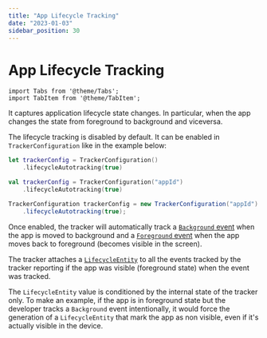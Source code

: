 ```yaml
---
title: "App Lifecycle Tracking"
date: "2023-01-03"
sidebar_position: 30
---
```


# App Lifecycle Tracking

```mdx-code-block
import Tabs from '@theme/Tabs';
import TabItem from '@theme/TabItem';
```

It captures application lifecycle state changes. In particular, when the app changes the state from foreground to background and viceversa.

The lifecycle tracking is disabled by default. It can be enabled in `TrackerConfiguration` like in the example below:

<Tabs groupId="platform" queryString>
  <TabItem value="ios" label="iOS" default>

```swift
let trackerConfig = TrackerConfiguration()
    .lifecycleAutotracking(true)
```

  </TabItem>
  <TabItem value="android" label="Android (Kotlin)">

```kotlin
val trackerConfig = TrackerConfiguration("appId")
    .lifecycleAutotracking(true)
```

  </TabItem>
  <TabItem value="android-java" label="Android (Java)">

```java
TrackerConfiguration trackerConfig = new TrackerConfiguration("appId")
    .lifecycleAutotracking(true);
```

  </TabItem>
</Tabs>

Once enabled, the tracker will automatically track a [`Background` event](https://docs.snowplow.io/snowplow-android-tracker/classcom_1_1snowplowanalytics_1_1snowplow_1_1event_1_1_background.html) when the app is moved to background and a [`Foreground` event](https://docs.snowplow.io/snowplow-android-tracker/classcom_1_1snowplowanalytics_1_1snowplow_1_1event_1_1_foreground.html) when the app moves back to foreground (becomes visible in the screen).

The tracker attaches a [`LifecycleEntity`](https://docs.snowplow.io/snowplow-android-tracker/classcom_1_1snowplowanalytics_1_1snowplow_1_1entity_1_1_lifecycle_entity.html) to all the events tracked by the tracker reporting if the app was visible (foreground state) when the event was tracked.

The `LifecycleEntity` value is conditioned by the internal state of the tracker only. To make an example, if the app is in foreground state but the developer tracks a `Background` event intentionally, it would force the generation of a `LifecycleEntity` that mark the app as non visible, even if it's actually visible in the device.
